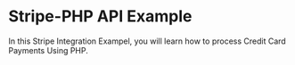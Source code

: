# Stripe-PHP API Example
In this Stripe Integration Exampel, you will learn how to process Credit Card Payments Using PHP. 

